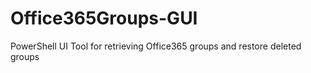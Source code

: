 # Office365Groups-GUI
PowerShell UI Tool for retrieving Office365 groups and restore deleted groups
